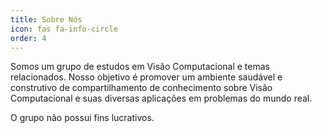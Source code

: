 ```yaml
---
title: Sobre Nós
icon: fas fa-info-circle
order: 4
---
```



Somos um grupo de estudos em Visão Computacional e temas relacionados. Nosso objetivo é promover um ambiente saudável e construtivo de compartilhamento de conhecimento sobre Visão Computacional e suas diversas aplicações em problemas do mundo real.

O grupo não possui fins lucrativos.
